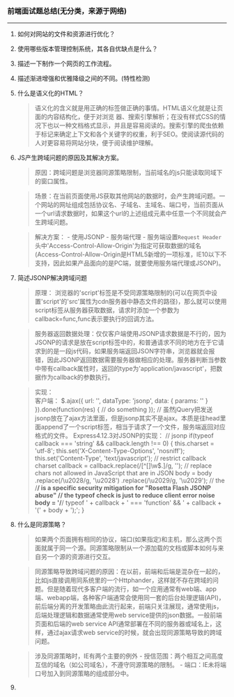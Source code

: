 ### 前端面试题总结(无分类，来源于网络)
---

1. 如何对网站的文件和资源进行优化？

2. 使用哪些版本管理控制系统，其各自优缺点是什么？

3. 描述一下制作一个网页的工作流程。

4. 描述渐进增强和优雅降级之间的不同。(特性检测)

5. 什么是语义化的HTML？
    > 语义化的含义就是用正确的标签做正确的事情。HTML语义化就是让页面的内容结构化，便于对浏览   器、搜索引擎解析；在没有样式CSS的情况下也以一种文档格式显示，并且是容易阅读的。搜索引擎的爬虫依赖于标记来确定上下文和各个关键字的权重，利于SEO。使阅读源代码的人对更容易将网站分块，便于阅读维护理解。

6. JS产生跨域问题的原因及其解决方案。
    > 原因：跨域问题是浏览器同源策略限制，当前域名的js只能读取同域下的窗口属性。

    > 场景：在当前页面使用JS获取其他网站的数据时，会产生跨域问题。一个网站的网址组成包括协议名、子域名、主域名、端口号，当前页面从一个url请求数据时，如果这个url的上述组成元素中任意一个不同就会产生跨域问题。
    
    > 解决方案：
        - 使用JSONP
        - 服务端代理
        - 服务端设置`Request Header`头中'Access-Control-Allow-Origin'为指定可获取数据的域名(Access-Control-Allow-Origin是HTML5新增的一项标准，IE10以下不支持，因此如果产品面向的是PC端，就要使用服务端代理或JSONP)。

7. 简述JSONP解决跨域问题
    > 原理： 浏览器的'script'标签是不受同源策略限制的(可以在网页中设置'script'的'src'属性为cdn服务器中静态文件的路径)，那么就可以使用script标签从服务器获取数据，请求时添加一个参数为callback=func,func表示要执行的回调方法。

    > 服务器返回数据处理：仅仅客户端使用JSONP请求数据是不行的，因为JSONP的请求是放在script标签中的，和普通请求不同的地方在于它请求到的是一段js代码，如果服务端返回JSON字符串，浏览器就会报错，因此JSONP返回数据需要服务器做相应的处理。服务器判断当参数中带有callback属性时，返回的type为'application/javascript'，把数据作为callback的参数执行。

    > 实现：  
        客户端：
        $.ajax({
            url: '',
            dataType: 'jsonp',
            data: {
                params: ''
            }
        }).done(function(res) {
            // do something
        });
        // 虽然jQuery把发送jsonp放在了ajax方法里面，但是jsonp其实不是ajax。本质是往head里面append了一个script标签，相当于请求了一个文件，服务端返回对应格式的文件。
        Express4.12.3对JSONP的实现：
        // jsonp
        if(typeof callback === 'string' && callback.length !== 0) {
            this.charset = 'utf-8';
            this.set('X-Content-Type-Options', 'nosniff');
            this.set('Content-Type', 'text/javascript');
            // restrict callback charset
            callback = callback.replace(/[^\[\]\w$.]/g, '');
            // replace chars not allowed in JavaScript that are in JSON
            body = body
                    .replace(/\u2028/g, '\\u2028')
                    .replace(/\u2029/g, '\\u2029');
            // the /**/ is a specific security mitigation for "Rosetta Flash JSONP abuse"
            // the typeof check is just to reduce client error noise
            body = '/**/ typeof ' + callback + ' === \'function\' && ' + callback + '(' + body + ');';
        } 

8. 什么是同源策略？
    > 如果两个页面拥有相同的协议，端口(如果指定)和主机，那么这两个页面就属于同一个源。同源策略限制从一个源加载的文档或脚本如何与来自另一个源的资源进行交互。

    > 同源策略导致跨域问题的原因：在以前，前端和后端是混杂在一起的，比如js直接调用同系统里的一个Httphander，这样就不存在跨域的问题。但是随着现代多客户端的流行，如一个应用通常有web端、app端、webapp端，各种客户端通常会使用同一套的后台处理逻辑(API)，前后端分离的开发策略由此流行起来，前端只关注展现，通常使用js，后端处理逻辑和数据通常使用web service提供的json数据。一般前端页面和后端的web service API通常部署在不同的服务器或域名上，这样，通过ajax请求web service的时候，就会出现同源策略导致的跨域问题。

    > 涉及同源策略时，IE有两个主要的例外
        - 授信范围：两个相互之间高度互信的域名（如公司域名），不遵守同源策略的限制。
        - 端口：IE未将端口号加入到同源策略的组成部分中。

9. 